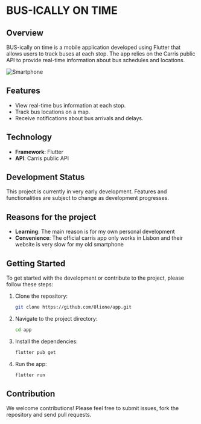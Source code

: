 # BUS-ICALLY ON TIME

## Overview

BUS-ically on time is a mobile application developed using Flutter that allows users to track buses at each stop. The app relies on the Carris public API to provide real-time information about bus schedules and locations.

![Smartphone](https://github.com/0lione/app/assets/101414931/24a4652c-9868-4edf-8b8a-1145c50eda79)

## Features

- View real-time bus information at each stop.
- Track bus locations on a map.
- Receive notifications about bus arrivals and delays.

## Technology

- **Framework**: Flutter
- **API**: Carris public API

## Development Status

This project is currently in very early development. Features and functionalities are subject to change as development progresses.

## Reasons for the project
- **Learning**: The main reason is for my own personal development
- **Convenience**: The official carris app only works in Lisbon and their website is very slow for my old smartphone

## Getting Started

To get started with the development or contribute to the project, please follow these steps:

1. Clone the repository:
    ```sh
    git clone https://github.com/0lione/app.git
    ```
2. Navigate to the project directory:
    ```sh
    cd app
    ```
3. Install the dependencies:
    ```sh
    flutter pub get
    ```
4. Run the app:
    ```sh
    flutter run
    ```

## Contribution

We welcome contributions! Please feel free to submit issues, fork the repository and send pull requests.



